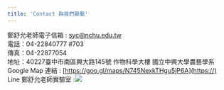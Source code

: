 ```yaml
---
title: 'Contact 與我們聯繫'
---
```

鄭舒允老師電子信箱 : syc@nchu.edu.tw  
電話：04-22840777 #703    
傳真：04-22877054  
地址：40227臺中市南區興大路145號 作物科學大樓 國立中興大學農藝學系  
Google Map 連結 : [https://goo.gl/maps/N745NexkTHgu5jP6A](https://)   
Line 鄭舒允老師實驗室 :![](https://i.imgur.com/TZjvRTc.png)

<!-- {{< form >}} -->
